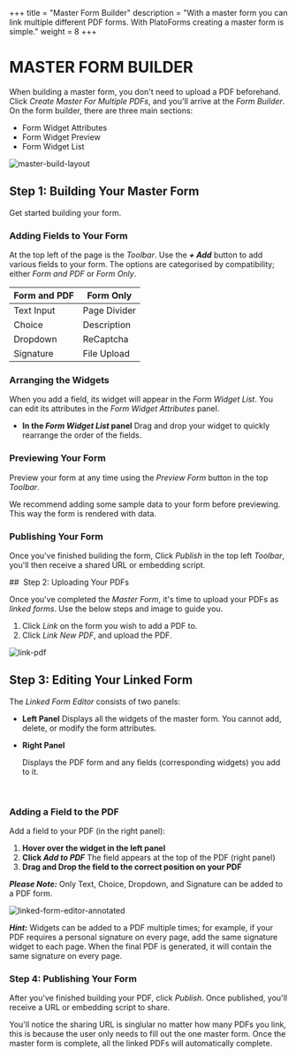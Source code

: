+++
title = "Master Form Builder"
description = "With a master form you can link multiple different PDF forms. With PlatoForms creating a master form is simple."
weight = 8
+++

# MASTER FORM BUILDER

When building a master form, you don't need to upload a PDF beforehand. Click *Create Master For Multiple PDFs*, and you'll arrive at the *Form Builder*. On the form builder, there are three main sections:

* Form Widget Attributes
* Form Widget Preview
* Form Widget List



![master-build-layout](/images/master-build-layout.png)



## Step 1: Building Your Master Form

Get started building your form. 

### Adding Fields to Your Form

At the top left of the page is the *Toolbar*. Use the ***+ Add*** button to add various fields to your form. The options are categorised by compatibility; either *Form and PDF* or *Form Only*.

| Form and PDF | Form Only    |
| ------------ | ------------ |
| Text Input   | Page Divider |
| Choice       | Description  |
| Dropdown     | ReCaptcha    |
| Signature    | File Upload  |

### Arranging the Widgets

When you add a field, its widget will appear in the *Form Widget List*. You can edit its attributes in the *Form Widget Attributes* panel. 

- **In the *Form Widget List* panel**
  Drag and drop your widget to quickly rearrange the order of the fields.

### Previewing Your Form

Preview your form at any time using the *Preview Form* button in the top *Toolbar*. 

<div class="notices tip" >We recommend adding some sample data to your form before previewing. This way the form is rendered with data.</tip>

### Publishing Your Form

Once you've finished building the form, Click *Publish* in the top left *Toolbar*, you'll then receive a shared URL or embedding script.



##  Step 2: Uploading Your PDFs

Once you've completed the *Master Form*, it's time to upload your PDFs as *linked forms*. Use the below steps and image to guide you.

1. Click *Link* on the form you wish to add a PDF to.
2. Click *Link New PDF*, and upload the PDF.



![link-pdf](/images/link-pdf.png)



## Step 3: Editing Your Linked Form

The *Linked Form Editor* consists of two panels:

- **Left Panel**
  Displays all the widgets of the master form. You cannot add, delete, or modify the form attributes.


- **Right Panel**

  Displays the PDF form and any fields (corresponding widgets) you add to it. 

  ​

### Adding a Field to the PDF

Add a field to your PDF (in the right panel):

1. **Hover over the widget in the left panel**
2. **Click *Add to PDF***
   The field appears at the top of the PDF (right panel)
3. **Drag and Drop the field to the correct position on your PDF**

***Please Note:*** Only Text, Choice, Dropdown, and Signature can be added to a PDF form. 



![linked-form-editor-annotated](/images/linked-form-editor-annotated.png)



***Hint:*** Widgets can be added to a PDF multiple times; for example, if your PDF requires a personal signature on every page, add the same signature widget to each page. When the final PDF is generated, it will contain the same signature on every page.



### Step 4: Publishing Your Form

After you've finished building your PDF, click *Publish*. Once published, you'll receive a URL or embedding script to share.



You'll notice the sharing URL is singlular no matter how many PDFs you link, this is because the user only needs to fill out the one master form. Once the master form is complete, all the linked PDFs will automatically complete.

